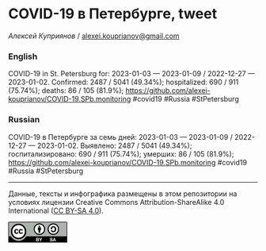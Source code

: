 COVID-19 в Петербурге, tweet
============================

*Алексей Куприянов* /
<a href="mailto:alexei.kouprianov@gmail.com" class="email">alexei.kouprianov@gmail.com</a>

### English

COVID-19 in St. Petersburg for: 2023-01-03 — 2023-01-09 / 2022-12-27 —
2023-01-02. Сonfirmed: 2487 / 5041 (49.34%); hospitalized: 690 / 911
(75.74%); deaths: 86 / 105 (81.9%);
<a href="https://github.com/alexei-kouprianov/COVID-19.SPb.monitoring" class="uri">https://github.com/alexei-kouprianov/COVID-19.SPb.monitoring</a>
\#covid19 \#Russia \#StPetersburg

### Russian

COVID-19 в Петербурге за семь дней: 2023-01-03 — 2023-01-09 / 2022-12-27
— 2023-01-02. Выявлено: 2487 / 5041 (49.34%); госпитализировано: 690 /
911 (75.74%); умерших: 86 / 105 (81.9%);
<a href="https://github.com/alexei-kouprianov/COVID-19.SPb.monitoring" class="uri">https://github.com/alexei-kouprianov/COVID-19.SPb.monitoring</a>
\#covid19 \#Russia \#StPetersburg

------------------------------------------------------------------------

Данные, тексты и инфографика размещены в этом репозитории на условиях
лицензии Creative Commons Attribution-ShareAlike 4.0 International ([CC
BY-SA 4.0](https://creativecommons.org/licenses/by-sa/4.0/)).

![](../misc/CC-BY-SA-icon.png "CC-BY-SA")
